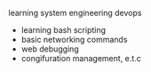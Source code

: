 learning system engineering devops

- learning bash scripting
- basic networking commands
- web debugging
- congifuration management, e.t.c
